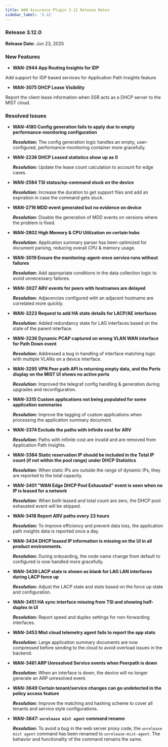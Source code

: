 ```yaml
---
title: WAN Assurance Plugin 3.12 Release Notes
sidebar_label: '3.12'
---
```

### Release 3.12.0

**Release Date:** Jun 23, 2025

### New Features
- **WAN-2944 App Routing Insights for IDP**

Add support for IDP based services for Application Path Insights feature

- **WAN-3075 DHCP Lease Visibility**

Report the client lease information when SSR acts as a DHCP server to the MIST cloud.

### Resolved Issues

 - **WAN-4180 Config generation fails to apply due to empty performance-monitoring configuration**

    _**Resolution:**_ The config generation logic handles an empty, user-configured, performance-monitoring container more gracefully.

 - **WAN-2236 DHCP Leased statistics show up as 0**

    _**Resolution:**_ Update the lease count calculation to account for edge cases.

 - **WAN-2584 TSI status/ep-command stuck on the device**

    _**Resolution:**_ Increase the duration to get support files and add an expiration in case the command gets stuck.

 - **WAN-2716 MDD event generated but no evidence on device**

    _**Resolution:**_ Disable the generation of MDD events on versions where the problem is fixed.

 - **WAN-2802 High Memory & CPU Utilization on certain hubs**

    _**Resolution:**_ Application summary parser has been optimized for document parsing, reducing overall CPU & memory usage.

 - **WAN-3019 Ensure the monitoring-agent-once service runs without failures**

    _**Resolution:**_ Add appropriate conditions in the data collection logic to avoid unnecessary failures.

 - **WAN-3027 ARV events for peers with hostnames are delayed**

    _**Resolution:**_ Adjacencies configured with an adjacent hostname are correlated more quickly.

 - **WAN-3223 Request to add HA state details for LACP/AE interfaces**

    _**Resolution:**_ Added redundancy state for LAG interfaces based on the state of the parent interface.

 - **WAN-3236 Dynamic PCAP captured on wrong VLAN WAN interface for Path Down event**

    _**Resolution:**_ Addressed a bug in handling of interface matching logic with multiple VLANs on a device interface.

 - **WAN-3295 VPN Peer path API is returning empty data, and the Ports display on the MIST UI shows no active ports**

    _**Resolution:**_ Improved the telegraf config handling & generation during upgrades and reconfiguration.

 - **WAN-3315 Custom applications not being populated for some application summaries**

    _**Resolution:**_ Improve the tagging of custom applications when processing the application summary document.

 - **WAN-3374 Exclude the paths with infinite cost for ARV**

    _**Resolution:**_ Paths with infinite cost are invalid and are removed from Application Path Insights.

 - **WAN-3384 Static reservation IP should be included in the Total IP count (if not within the pool range) under DHCP Statistics**

    _**Resolution:**_ When static IPs are outside the range of dynamic IPs, they are reported to the total capacity.

 - **WAN-3401 "WAN Edge DHCP Pool Exhausted" event is seen when no IP is leased for a network**

    _**Resolution:**_ When both leased and total count are zero, the DHCP pool exhausted event will be skipped.

 - **WAN-3418 Report ARV paths every 23 hours**

    _**Resolution:**_ To improve efficiency and prevent data loss, the application path insights data is reported once a day.

 - **WAN-3434 DHCP leased IP information is missing on the UI in all product environments.**

    _**Resolution:**_ During onboarding, the node name change from default to configured is now handled more gracefully.

 - **WAN-3439 LACP state is shown as blank for LAG LAN interfaces during LACP force up**

    _**Resolution:**_ Adjust the LACP state and stats based on the force up state and configuration.

 - **WAN-3451 HA sync interface missing from TSI and showing half-duplex in UI**

    _**Resolution:**_ Report speed and duplex settings for non-forwarding interfaces.

 - **WAN-3453 Mist cloud telemetry agent fails to report the app stats**

    _**Resolution:**_ Large application summary documents are now compressed before sending to the cloud to avoid overload issues in the backend.

 - **WAN-3461 ARP Unresolved Service events when Peerpath is down**

    _**Resolution:**_ When an interface is down, the device will no longer generate an ARP unresolved event.

 - **WAN-3649 Certain tenant/service changes can go undetected in the policy access feature**

    _**Resolution:**_ Improve the matching and hashing scheme to cover all tenants and service style configurations.

  - **WAN-3847: `unrelease mist agent` command rename**

    _**Resolution:**_ To avoid a bug in the web server proxy code, the `unrelease mist agent` command has been renamed to `unrelease-mist-agent`. The behavior and functionality of the command remains the same.
